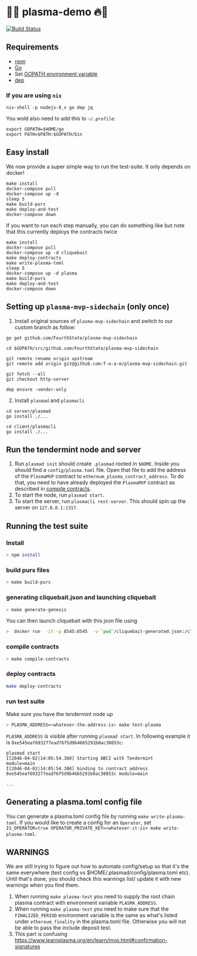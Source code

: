 # 🧼🔥 plasma-demo 🔥🧼
[![Build Status](https://travis-ci.com/f-o-a-m/plasma-demo.svg?token=S5ycohXqQwQa9vbXx9fF&branch=master)](https://travis-ci.com/f-o-a-m/plasma-demo)

## Requirements
- [npm](https://www.npmjs.com/)
- [Go](https://golang.org/doc/install)
- Set [GOPATH environment variable](https://github.com/golang/go/wiki/SettingGOPATH)
- [dep](https://golang.github.io/dep/docs/installation.html)

### If you are using `nix`

```shell 
nix-shell -p nodejs-8_x go dep jq 
```

You wold also need to add this to `~/.profile`:
```
export GOPATH=$HOME/go
export PATH=$PATH:$GOPATH/bin
```

## Easy install


We now provide a super simple way to run the test-suite. It only depends on docker!

```
make install
docker-compose pull
docker-compose up -d
sleep 5
make build-purs
make deploy-and-test
docker-compose down
```

If you want to run each step manually, you can do something like but note that this currently deploys the contracts twice
```
make install
docker-compose pull
docker-compose up -d cliquebait
make deploy-contracts
make write-plasma-toml
sleep 5
docker-compose up -d plasma
make build-purs
make deploy-and-test
docker-compose down
```


## Setting up `plasma-mvp-sidechain` (only once)

1. Install original sources of `plasma-mvp-sidechain` and switch to our custom branch as follow:
```
go get github.com/FourthState/plasma-mvp-sidechain

cd $GOPATH/src/github.com/FourthState/plasma-mvp-sidechain

git remote rename origin upstream
git remote add origin git@github.com:f-o-a-m/plasma-mvp-sidechain.git

git fetch --all
git checkout http-server

dep ensure -vendor-only
```

2. Install `plasmad` and `plasmacli`
```
cd server/plasmad
go install ./...
```
```
cd client/plasmacli
go install ./...
```

## Run the tendermint node and server

1. Run `plasmad init` should create `.plasmad` rooted in `$HOME`. Inside you should find a `config/plasma.toml` file. Open that file to add the address of the `PlasmaMVP` contract to `ethereum_plasma_contract_address`. To do that, you need to have already deployed the `PlasmaMVP` contract as described in [compile contracts](#compile-contracts).
2. To start the node, run `plasmad start`.
3. To start the server, run `plasmacli rest-server`. This should spin up the server on `127.0.0.1:1317`.

## Running the test suite

### Install
```bash
> npm install
```

### build purs files
```bash
> make build-purs
```

### generating cliquebait.json and launching cliquebait

```bash
> make generate-genesis
```

You can then launch cliquebait with this json file using
```bash
>  docker run  -it -p 8545:8545  -v `pwd`/cliquebait-generated.json:/cliquebait/cliquebait.json foamspace/cliquebait:latest
```

### compile contracts


```bash
> make compile-contracts
```

### deploy contracts
```bash
make deploy-contracts
```

### run test suite
Make sure you have the tendermint node up
```bash
> PLASMA_ADDRESS=<whatever-the-address-is> make test-plasma
```

`PLASMA_ADDRESS` is visible after running `plasmad start`. In following example it is `0xe545eaf693277ead76f5d9b4665291b0ac38853c`:
```
plasmad start
I[2046-04-02|14:05:54.360] Starting ABCI with Tendermint                module=main
I[2046-04-02|14:05:54.388] binding to contract address 0xe545eaf693277ead76f5d9b4665291b0ac38853c module=main

...

```

## Generating a plasma.toml config file
You can generate a plasma.toml config file by running `make write-plasma-toml`. If you would like to create a config for an `Operator`, set `IS_OPERATOR=true OPERATOR_PRIVATE_KEY=<whatever-it-is> make write-plasma-toml`.

## WARNINGS
We are still trying to figure out how to automate config/setup so that it's the same everywhere (test config vs $HOME/.plasmad/config/plasma.toml etc). Until that's done, you should check this warnings list/ update it with new warnings when you find them.
1. When running `make plasma-test` you need to supply the root chain plasma contract with environment variable `PLASMA_ADDRESS`.
2. When running `make plasma-test` you need to make sure that the `FINALIZED_PERIOD` environment variable is the same as what's listed under `ethereum_finality` in the plasma.toml file. Otherwise you will not be able to pass the include deposit test.
3. This part is confusing https://www.learnplasma.org/en/learn/mvp.html#confirmation-signatures
